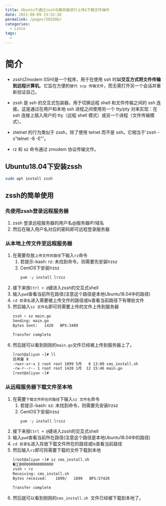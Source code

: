 ```yaml
---
title: Ubuntu下通过zssh与服务器进行上传&下载文件操作
date: 2021-08-09 23:52:26
permalink: /pages/50358b/
categories:
  - Linux
tags:
  - 
---
```

# 简介
* zssh(Zmodem SSH)是一个程序，用于在使用 ssh 时**以交互方式将文件传输到远程计算机**。它旨在方便的`替代 scp 传输文件`，而无需打开另一个会话并重新验证自己。

* zssh 是 ssh 的交互式包装器，用于切换远程 shell 和文件传输之间的 ssh 连接。这是通过在用户和本地 ssh 进程之间使用另一个 tty/pty 对来实现：在 ssh 连接上插入用户的 tty（远程 shell 模式）或另一个进程（文件传输模式）。

* ztelnet 的行为类似于 zssh，除了使用 telnet 而不是 ssh。它相当于'zssh -s"telnet -8 -E"'。

* rz 和 sz 命令通过 zmodem 协议传输文件。
## Ubuntu18.04下安装zssh
```bash
sudo apt install zssh
```
## zssh的简单使用
### 先使用zssh登录远程服务器
1. zssh 登录远程服务器的用户名@服务器IP/域名
2. 然后在输入用户名对应的密码即可远程登录服务器
### 从本地上传文件至远程服务器
1. 在需要存放`上传文件的路径`下输入`rz`命令
	1. 若提示-bash: rz: 未找到命令，则需要先安装lrzsz
	2. CentOS下安装lrzsz
		```bash
		yum -y install lrzsz
		```
2. 接下来按`Ctrl + @`键进入zssh的交互式shell
3. 输入`pwd`查看当前所在路径(注意这个路径是本地Ubuntu18.04中的路径)
4. `cd 目录名`进入需要被上传文件的路径或ls查看当前路径下有哪些文件
5. 然后输入`sz 文件名`即可将需要上传的文件上传到服务器
	```bash
	zssh > sz main.go 
	Sending: main.go
	Bytes Sent:   1420   BPS:3489                            
	
	Transfer complete
	```
6. 然后就可以看到刚刚的`main.go`文件已经被上传到服务器上了。
	```bash
	[root@aliyun ~]# ll
	总用量 8
	-rwxr-xr-x 1 root root 1899 5月   6 13:00 cms_install.sh
	-rw-r--r-- 1 root root 1420 1月  12 15:46 main.go
	[root@aliyun ~]#
	```
### 从远程服务器下载文件至本地
1. 在需要`下载文件所在的路径`下输入`sz 文件名`命令
	1. 若提示-bash: sz: 未找到命令，则需要先安装lrzsz
	2. CentOS下安装lrzsz
		```bash
		yum -y install lrzsz
		```
2. 接下来按`Ctrl + @`键进入zssh的交互式shell
3. 输入`pwd`查看当前所在路径(注意这个路径是本地Ubuntu18.04中的路径)
4. `cd 目录名`进入存放下载文件所在的路径或ls查看当前路径
5. 然后输入`rz`即可将需要下载的文件下载到本地
	```bash
	[root@aliyun ~]# sz cms_install.sh 
	�B00000000000000
	zssh > rz
	Receiving: cms_install.sh                                            
	Bytes received:    1899/   1899   BPS:57420                 
	
	Transfer complete
	```
6. 然后就可以看到刚刚的`cms_install.sh `文件已经被下载到本地了。